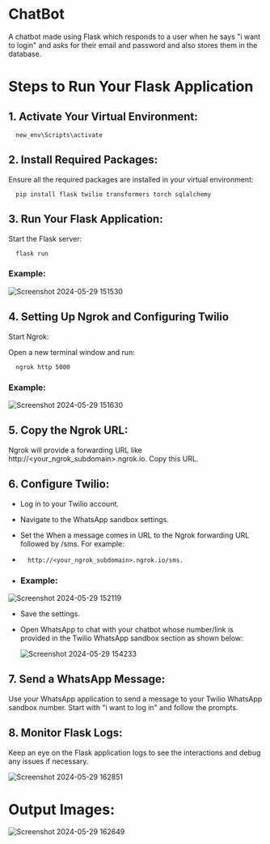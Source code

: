 # ChatBot
A chatbot made using Flask which responds to a user when he says "i want to login" and asks for their email and password and also stores them in the database.

# Steps to Run Your Flask Application

## 1. Activate Your Virtual Environment:

      new_env\Scripts\activate


## 2. Install Required Packages:
Ensure all the required packages are installed in your virtual environment:

      pip install flask twilio transformers torch sqlalchemy


## 3. Run Your Flask Application:
Start the Flask server:

      flask run

### Example:

![Screenshot 2024-05-29 151530](https://github.com/Rushikesh-Patmase/ChatBot/assets/105331213/e01b70be-e49f-4bdd-84d7-1d48bdbaaa3f)


## 4. Setting Up Ngrok and Configuring Twilio
Start Ngrok:

Open a new terminal window and run:

      ngrok http 5000

### Example:

![Screenshot 2024-05-29 151630](https://github.com/Rushikesh-Patmase/ChatBot/assets/105331213/af86c017-900b-4f31-94ad-e87f5c9b0815)


## 5. Copy the Ngrok URL:

Ngrok will provide a forwarding URL like http://<your_ngrok_subdomain>.ngrok.io. Copy this URL.

## 6. Configure Twilio:

* Log in to your Twilio account.

* Navigate to the WhatsApp sandbox settings.

* Set the When a message comes in URL to the Ngrok forwarding URL followed by /sms. For example:
*       http://<your_ngrok_subdomain>.ngrok.io/sms.
*   ### Example:
  
  ![Screenshot 2024-05-29 152119](https://github.com/Rushikesh-Patmase/ChatBot/assets/105331213/77030d6c-a82f-4b1d-afdc-6b91c328a66b)

* Save the settings.

* Open WhatsApp to chat with your chatbot whose number/link is provided in the Twilio WhatsApp sandbox section as shown below:

  ![Screenshot 2024-05-29 154233](https://github.com/Rushikesh-Patmase/ChatBot/assets/105331213/3b41b2c0-b77b-4fc9-b8b4-eb65d1e97969)


## 7. Send a WhatsApp Message:

Use your WhatsApp application to send a message to your Twilio WhatsApp sandbox number. Start with "i want to log in" and follow the prompts.

## 8. Monitor Flask Logs:

Keep an eye on the Flask application logs to see the interactions and debug any issues if necessary.

![Screenshot 2024-05-29 162851](https://github.com/Rushikesh-Patmase/ChatBot/assets/105331213/d8540c2a-1858-45b5-9ac2-7eb8df21d277)


# Output Images:

![Screenshot 2024-05-29 162649](https://github.com/Rushikesh-Patmase/ChatBot/assets/105331213/104748f6-8492-4955-8431-1ea1e79cb765)



